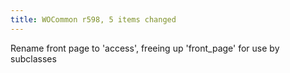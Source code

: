 ```yaml
---
title: WOCommon r598, 5 items changed
---
```


Rename front page to 'access', freeing up 'front\_page' for use by subclasses
